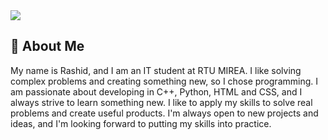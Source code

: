 <img src="https://github.com/user-attachments/assets/42ecc6f8-7bf4-45dd-9168-ec8a3082a434"/>
<h2>🚀 About Me</h2> 
<a>My name is Rashid, and I am an IT student at RTU MIREA. I like solving complex problems and creating something new, so I chose programming. I am passionate about developing in C++, Python, HTML and CSS, and I always strive to learn something new. I like to apply my skills to solve real problems and create useful products. I'm always open to new projects and ideas, and I'm looking forward to putting my skills into practice.</a>
